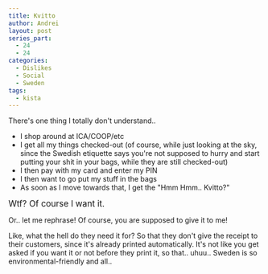 ```yaml
---
title: Kvitto
author: Andrei
layout: post
series_part:
  - 24
  - 24
categories:
  - Dislikes
  - Social
  - Sweden
tags:
  - kista
---
```

There's one thing I totally don't understand..

*   I shop around at ICA/COOP/etc
*   I get all my things checked-out (of course, while just looking at the sky, since the Swedish etiquette says you're not supposed to hurry and start putting your shit in your bags, while they are still checked-out)
*   I then pay with my card and enter my PIN
*   I then want to go put my stuff in the bags
*   As soon as I move towards that, I get the "Hmm Hmm.. Kvitto?"



<big>Wtf? Of course I want it.</big>

Or.. let me rephrase! Of course, you are supposed to give it to me!

Like, what the hell do they need it for? So that they don't give the receipt to their customers, since it's already printed automatically. It's not like you get asked if you want it or not before they print it, so that.. uhuu.. Sweden is so environmental-friendly and all..